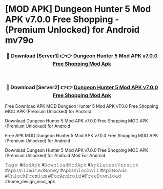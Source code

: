 # [MOD APK] Dungeon Hunter 5 Mod APK v7.0.0 Free Shopping - (Premium Unlocked) for Android mv79o



<div align="center">
<h3>🔴 Download [Server1] 👉👉 <a href="https://momento.my/?title=Dungeon_Hunter_5_Mod_APK_v7.0.0_Free_Shopping">Dungeon Hunter 5 Mod APK v7.0.0 Free Shopping Mod Apk</a></h3><br>

<h3>🔴 Download [Server2] 👉👉 <a href="https://momento.my/?title=Dungeon_Hunter_5_Mod_APK_v7.0.0_Free_Shopping">Dungeon Hunter 5 Mod APK v7.0.0 Free Shopping Mod Apk</a></h3>
</div>



Free Download APK MOD Dungeon Hunter 5 Mod APK v7.0.0 Free Shopping MOD APK (Premium Unlocked) for Android

Download Dungeon Hunter 5 Mod APK v7.0.0 Free Shopping MOD APK (Premium Unlocked) for Android

Free APK MOD Dungeon Hunter 5 Mod APK v7.0.0 Free Shopping MOD APK (Premium Unlocked) for Android

Download Dungeon Hunter 5 Mod APK v7.0.0 Free Shopping MOD APK (Premium Unlocked) for Android Mod For Android

𝚃𝚊𝚐𝚜: #𝙼𝚘𝚍𝙰𝚙𝚔 #𝙳𝚘𝚠𝚗𝚕𝚘𝚊𝚍𝙼𝚘𝚍𝙰𝚙𝚔 #𝙰𝚙𝚔𝙻𝚊𝚝𝚎𝚜𝚝𝚅𝚎𝚛𝚜𝚒𝚘𝚗 #𝙰𝚙𝚔𝚄𝚗𝚕𝚒𝚖𝚒𝚝𝚎𝚍𝙼𝚘𝚗𝚎𝚢 #𝙰𝚙𝚔𝚄𝚗𝚕𝚘𝚌𝚔𝙰𝚕𝚕 #𝙰𝚙𝚔𝙽𝚘𝙰𝚍𝚜 #𝚄𝚗𝚕𝚘𝚌𝚔𝙿𝚛𝚎𝚖𝚒𝚞𝚖 #𝙵𝚘𝚛𝙰𝚗𝚍𝚛𝚘𝚒𝚍 #𝙵𝚛𝚎𝚎𝙳𝚘𝚠𝚗𝚕𝚘𝚊𝚍 #home_design_mod_apk
